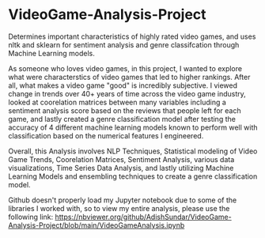 # VideoGame-Analysis-Project
Determines important characteristics of highly rated video games, and uses nltk and sklearn for sentiment analysis and genre classifcation through Machine Learning models. 

As someone who loves video games, in this project, I wanted to explore what were characterstics of video games that led to higher rankings.
After all, what makes a video game "good" is incredibly subjective. I viewed change in trends over 40+ years of time across the video game industry, looked at coorelation matrices between many variables including a sentiment analysis score based on the reviews that people left for each game, and lastly created a genre classification model after testing the accuracy of 4 different machine learning models known to
perform well with classification based on the numerical features I engineered.

Overall, this Analysis involves NLP Techniques, Statistical modeling of Video Game Trends, Coorelation Matrices, Sentiment Analysis, various data visualizations, Time Series Data Analysis, and lastly utilizing Machine Learning Models and ensembling techniques to create a genre classification model.

Github doesn't properly load my Jupyter notebook due to some of the libraries I worked with, so to view my entire analysis, please use the following link: https://nbviewer.org/github/AdishSundar/VideoGame-Analysis-Project/blob/main/VideoGameAnalysis.ipynb
